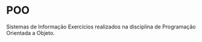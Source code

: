 # POO
Sistemas de Informação
Exercícios realizados na disciplina de Programação Orientada a Objeto.
